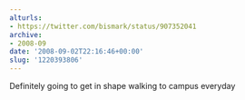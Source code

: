 ```yaml
---
alturls:
- https://twitter.com/bismark/status/907352041
archive:
- 2008-09
date: '2008-09-02T22:16:46+00:00'
slug: '1220393806'
---
```


Definitely going to get in shape walking to campus everyday

